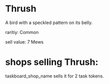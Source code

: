 # Thrush

A bird with a speckled pattern on its belly.

raritiy: Common

sell value: 7 Mews

# shops selling Thrush:

taskboard_shop_name sells it for 2 task tokens.